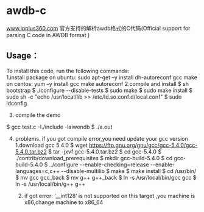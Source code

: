 # awdb-c
www.ipplus360.com 官方支持的解析awdb格式的C代码(Official support for parsing C code in AWDB format ) 

## Usage：
To install this code, run the following commands: <br/>
1.install package on ubuntu:
	sudo apt-get –y install  dh-autoreconf gcc make 
on centos:
	yum –y install gcc make autoreconf
2.compile and install
	$ sh bootstrap 
    $ ./configure --disable-tests
    $ sudo make
    $ sudo make install
	$ sudo sh -c "echo /usr/local/lib  >> /etc/ld.so.conf.d/local.conf"
    $ sudo ldconfig
	
	
	
3. compile the demo

$ gcc test.c -I./include -laiwendb
$ ./a.out


4. problems. if you got compile error,you need update your gcc version
	1.download gcc 5.4.0
	$ wget https://ftp.gnu.org/gnu/gcc/gcc-5.4.0/gcc-5.4.0.tar.bz2
	$ tar -jxvf gcc-5.4.0.tar.bz2
	$ cd gcc-5.4.0
	$ ./contrib/download_prerequisites
	$ mkdir gcc-build-5.4.0
	$ cd gcc-build-5.4.0
	$ ../configure --enable-checking=release --enable-languages=c,c++ --disable-multilib
	$ make
	$ make install
	$ cd /usr/bin/
	$ mv gcc gcc_back
	$ mv g++ g++_back
	$ ln -s /usr/local/bin/gcc gcc
	$ ln -s /usr/local/bin/g++ g++
	
	
	2. if got error: ‘__int128’ is not supported on this target ,you machine is x86,change machine to x86_64
    
	
